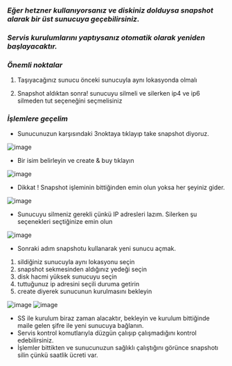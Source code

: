 ### ***Eğer hetzner kullanıyorsanız ve diskiniz dolduysa snapshot alarak bir üst sunucuya geçebilirsiniz.***

### ***Servis kurulumlarını yaptıysanız otomatik olarak yeniden başlayacaktır.***

### ***Önemli noktalar***

1. Taşıyacağınız sunucu önceki sunucuyla aynı lokasyonda olmalı

2. Snapshot aldıktan sonra! sunucuyu silmeli ve silerken ip4 ve ip6 silmeden tut seçeneğini seçmelisiniz

### ***İşlemlere geçelim***

+ Sunucunuzun karşısındaki 3noktaya tıklayıp take snapshot diyoruz.

![image](https://github.com/neuweltgeld/Airchains_/assets/101174090/ce4ba1e0-3dc8-4280-83bb-6c2f14f9f5a7)

+ Bir isim belirleyin ve create & buy tıklayın 

![image](https://github.com/neuweltgeld/Airchains_/assets/101174090/67ea917f-79a2-4dd1-9c51-f32ea62c254c)

+ Dikkat ! Snapshot işleminin bittiğinden emin olun yoksa her şeyiniz  gider.

![image](https://github.com/neuweltgeld/Airchains_/assets/101174090/433a646a-ae8e-4d11-9a79-1383a494cb19)

+ Sunucuyu silmeniz gerekli çünkü IP adresleri lazım. Silerken şu seçenekleri seçtiğinize emin olun

![image](https://github.com/neuweltgeld/Airchains_/assets/101174090/14ce6610-f5ba-4506-9601-679b760ef392)

+ Sonraki adım snapshotu kullanarak yeni sunucu açmak.
1. sildiğiniz sunucuyla aynı lokasyonu seçin
2. snapshot sekmesinden aldığınız yedeği seçin
3. disk hacmi yüksek sunucuyu seçin
4. tuttuğunuz ip adresini seçili duruma getirin
5. create diyerek sunucunun kurulmasını bekleyin

![image](https://github.com/neuweltgeld/Airchains_/assets/101174090/92ee4e47-639d-4b30-a086-0862416cceef)
![image](https://github.com/neuweltgeld/Airchains_/assets/101174090/ba98834c-e96a-460b-8584-1ab9f33c8250)

+ SS ile kurulum biraz zaman alacaktır, bekleyin ve kurulum bittiğinde maile gelen şifre ile yeni sunucuya bağlanın.
+ Servis kontrol komutlarıyla düzgün çalışıp çalışmadığını kontrol edebilirsiniz.
+ İşlemler bittikten ve sunucunuzun sağlıklı çalıştığını görünce snapshotı silin çünkü saatlik ücreti var.
